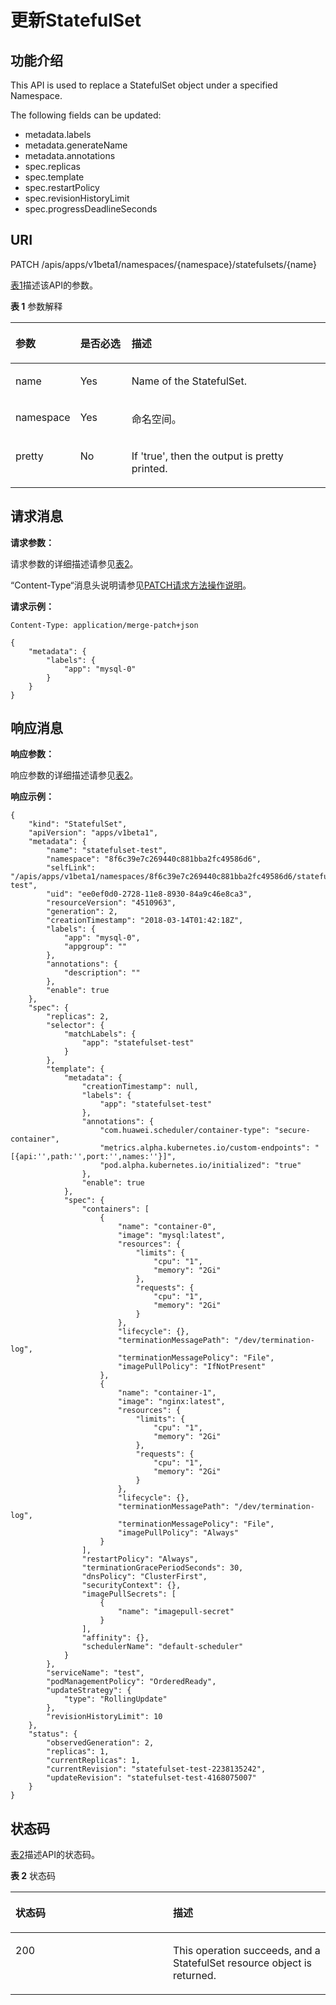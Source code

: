 # 更新StatefulSet<a name="cci_02_0042"></a>

## 功能介绍<a name="zh-cn_topic_0091433692_section53648226"></a>

This API is used to replace a StatefulSet object under a specified Namespace.

The following fields can be updated:

-   metadata.labels
-   metadata.generateName
-   metadata.annotations
-   spec.replicas
-   spec.template
-   spec.restartPolicy
-   spec.revisionHistoryLimit
-   spec.progressDeadlineSeconds

## URI<a name="zh-cn_topic_0091433692_section13071992"></a>

PATCH /apis/apps/v1beta1/namespaces/\{namespace\}/statefulsets/\{name\}

[表1](#zh-cn_topic_0091433692_d0e39017)描述该API的参数。

**表 1**  参数解释

<a name="zh-cn_topic_0091433692_d0e39017"></a>
<table><thead align="left"><tr id="zh-cn_topic_0091433692_row47561193"><th class="cellrowborder" valign="top" width="20.407959204079592%" id="mcps1.2.4.1.1"><p id="zh-cn_topic_0091433692_p65652297517"><a name="zh-cn_topic_0091433692_p65652297517"></a><a name="zh-cn_topic_0091433692_p65652297517"></a>参数</p>
</th>
<th class="cellrowborder" valign="top" width="16.328367163283673%" id="mcps1.2.4.1.2"><p id="zh-cn_topic_0091433692_p165661629135114"><a name="zh-cn_topic_0091433692_p165661629135114"></a><a name="zh-cn_topic_0091433692_p165661629135114"></a>是否必选</p>
</th>
<th class="cellrowborder" valign="top" width="63.26367363263674%" id="mcps1.2.4.1.3"><p id="zh-cn_topic_0091433692_p14567629115114"><a name="zh-cn_topic_0091433692_p14567629115114"></a><a name="zh-cn_topic_0091433692_p14567629115114"></a>描述</p>
</th>
</tr>
</thead>
<tbody><tr id="zh-cn_topic_0091433692_row20654971"><td class="cellrowborder" valign="top" width="20.407959204079592%" headers="mcps1.2.4.1.1 "><p id="zh-cn_topic_0091433692_p62439989"><a name="zh-cn_topic_0091433692_p62439989"></a><a name="zh-cn_topic_0091433692_p62439989"></a>name</p>
</td>
<td class="cellrowborder" valign="top" width="16.328367163283673%" headers="mcps1.2.4.1.2 "><p id="zh-cn_topic_0091433692_p24474376"><a name="zh-cn_topic_0091433692_p24474376"></a><a name="zh-cn_topic_0091433692_p24474376"></a>Yes</p>
</td>
<td class="cellrowborder" valign="top" width="63.26367363263674%" headers="mcps1.2.4.1.3 "><p id="zh-cn_topic_0091433692_p36267419"><a name="zh-cn_topic_0091433692_p36267419"></a><a name="zh-cn_topic_0091433692_p36267419"></a>Name of the StatefulSet.</p>
</td>
</tr>
<tr id="zh-cn_topic_0091433692_row57971316"><td class="cellrowborder" valign="top" width="20.407959204079592%" headers="mcps1.2.4.1.1 "><p id="zh-cn_topic_0091433692_p65165002"><a name="zh-cn_topic_0091433692_p65165002"></a><a name="zh-cn_topic_0091433692_p65165002"></a>namespace</p>
</td>
<td class="cellrowborder" valign="top" width="16.328367163283673%" headers="mcps1.2.4.1.2 "><p id="zh-cn_topic_0091433692_p43873846"><a name="zh-cn_topic_0091433692_p43873846"></a><a name="zh-cn_topic_0091433692_p43873846"></a>Yes</p>
</td>
<td class="cellrowborder" valign="top" width="63.26367363263674%" headers="mcps1.2.4.1.3 "><p id="zh-cn_topic_0079615000_p8332925"><a name="zh-cn_topic_0079615000_p8332925"></a><a name="zh-cn_topic_0079615000_p8332925"></a>命名空间。</p>
</td>
</tr>
<tr id="zh-cn_topic_0091433692_row40214539"><td class="cellrowborder" valign="top" width="20.407959204079592%" headers="mcps1.2.4.1.1 "><p id="zh-cn_topic_0091433692_p36152249"><a name="zh-cn_topic_0091433692_p36152249"></a><a name="zh-cn_topic_0091433692_p36152249"></a>pretty</p>
</td>
<td class="cellrowborder" valign="top" width="16.328367163283673%" headers="mcps1.2.4.1.2 "><p id="zh-cn_topic_0091433692_p42651031"><a name="zh-cn_topic_0091433692_p42651031"></a><a name="zh-cn_topic_0091433692_p42651031"></a>No</p>
</td>
<td class="cellrowborder" valign="top" width="63.26367363263674%" headers="mcps1.2.4.1.3 "><p id="zh-cn_topic_0091433692_p32181453"><a name="zh-cn_topic_0091433692_p32181453"></a><a name="zh-cn_topic_0091433692_p32181453"></a>If 'true', then the output is pretty printed.</p>
</td>
</tr>
</tbody>
</table>

## 请求消息<a name="zh-cn_topic_0091433692_section50539068"></a>

**请求参数：**

请求参数的详细描述请参见[表2](创建StatefulSet（v1beta1）.md#zh-cn_topic_0091433687_d0e37568)。

“Content-Type“消息头说明请参见[PATCH请求方法操作说明](PATCH请求方法操作说明.md)。

**请求示例：**

```
Content-Type: application/merge-patch+json
```

```
{
    "metadata": {
        "labels": {
            "app": "mysql-0"
        }
    }
}
```

## 响应消息<a name="zh-cn_topic_0091433692_section52198431"></a>

**响应参数：**

响应参数的详细描述请参见[表2](创建StatefulSet（v1beta1）.md#zh-cn_topic_0091433687_d0e37568)。

**响应示例：**

```
{
    "kind": "StatefulSet", 
    "apiVersion": "apps/v1beta1", 
    "metadata": {
        "name": "statefulset-test", 
        "namespace": "8f6c39e7c269440c881bba2fc49586d6", 
        "selfLink": "/apis/apps/v1beta1/namespaces/8f6c39e7c269440c881bba2fc49586d6/statefulsets/statefulset-test", 
        "uid": "ee0ef0d0-2728-11e8-8930-84a9c46e8ca3", 
        "resourceVersion": "4510963", 
        "generation": 2, 
        "creationTimestamp": "2018-03-14T01:42:18Z", 
        "labels": {
            "app": "mysql-0", 
            "appgroup": ""
        }, 
        "annotations": {
            "description": ""
        }, 
        "enable": true
    }, 
    "spec": {
        "replicas": 2, 
        "selector": {
            "matchLabels": {
                "app": "statefulset-test"
            }
        }, 
        "template": {
            "metadata": {
                "creationTimestamp": null, 
                "labels": {
                    "app": "statefulset-test"
                }, 
                "annotations": {
                    "com.huawei.scheduler/container-type": "secure-container", 
                    "metrics.alpha.kubernetes.io/custom-endpoints": "[{api:'',path:'',port:'',names:''}]", 
                    "pod.alpha.kubernetes.io/initialized": "true"
                }, 
                "enable": true
            }, 
            "spec": {
                "containers": [
                    {
                        "name": "container-0", 
                        "image": "mysql:latest", 
                        "resources": {
                            "limits": {
                                "cpu": "1", 
                                "memory": "2Gi"
                            }, 
                            "requests": {
                                "cpu": "1", 
                                "memory": "2Gi"
                            }
                        }, 
                        "lifecycle": {}, 
                        "terminationMessagePath": "/dev/termination-log", 
                        "terminationMessagePolicy": "File", 
                        "imagePullPolicy": "IfNotPresent"
                    }, 
                    {
                        "name": "container-1", 
                        "image": "nginx:latest", 
                        "resources": {
                            "limits": {
                                "cpu": "1", 
                                "memory": "2Gi"
                            }, 
                            "requests": {
                                "cpu": "1", 
                                "memory": "2Gi"
                            }
                        }, 
                        "lifecycle": {}, 
                        "terminationMessagePath": "/dev/termination-log", 
                        "terminationMessagePolicy": "File", 
                        "imagePullPolicy": "Always"
                    }
                ], 
                "restartPolicy": "Always", 
                "terminationGracePeriodSeconds": 30, 
                "dnsPolicy": "ClusterFirst", 
                "securityContext": {}, 
                "imagePullSecrets": [
                    {
                        "name": "imagepull-secret"
                    }
                ], 
                "affinity": {}, 
                "schedulerName": "default-scheduler"
            }
        }, 
        "serviceName": "test", 
        "podManagementPolicy": "OrderedReady", 
        "updateStrategy": {
            "type": "RollingUpdate"
        }, 
        "revisionHistoryLimit": 10
    }, 
    "status": {
        "observedGeneration": 2, 
        "replicas": 1, 
        "currentReplicas": 1, 
        "currentRevision": "statefulset-test-2238135242", 
        "updateRevision": "statefulset-test-4168075007"
    }
}
```

## 状态码<a name="zh-cn_topic_0091433692_section23834"></a>

[表2](#zh-cn_topic_0091433692_d0e39106)描述API的状态码。

**表 2**  状态码

<a name="zh-cn_topic_0091433692_d0e39106"></a>
<table><thead align="left"><tr id="zh-cn_topic_0091433692_row46918656"><th class="cellrowborder" valign="top" width="50%" id="mcps1.2.3.1.1"><p id="zh-cn_topic_0091433692_p42314824"><a name="zh-cn_topic_0091433692_p42314824"></a><a name="zh-cn_topic_0091433692_p42314824"></a>状态码</p>
</th>
<th class="cellrowborder" valign="top" width="50%" id="mcps1.2.3.1.2"><p id="zh-cn_topic_0091433692_p4948704"><a name="zh-cn_topic_0091433692_p4948704"></a><a name="zh-cn_topic_0091433692_p4948704"></a>描述</p>
</th>
</tr>
</thead>
<tbody><tr id="zh-cn_topic_0091433692_row65300720"><td class="cellrowborder" valign="top" width="50%" headers="mcps1.2.3.1.1 "><p id="zh-cn_topic_0091433692_p54866977"><a name="zh-cn_topic_0091433692_p54866977"></a><a name="zh-cn_topic_0091433692_p54866977"></a>200</p>
</td>
<td class="cellrowborder" valign="top" width="50%" headers="mcps1.2.3.1.2 "><p id="zh-cn_topic_0091433692_p15040154"><a name="zh-cn_topic_0091433692_p15040154"></a><a name="zh-cn_topic_0091433692_p15040154"></a>This operation succeeds, and a StatefulSet resource object is returned.</p>
</td>
</tr>
</tbody>
</table>

